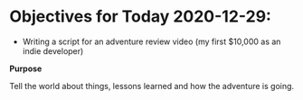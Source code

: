 # Objectives for Today 2020-12-29:

- Writing a script for an adventure review video (my first $10,000 as an indie developer)

**Purpose**

Tell the world about things, lessons learned and how the adventure is going.
